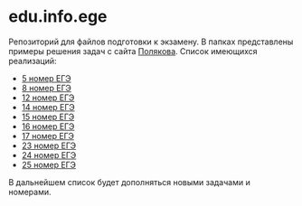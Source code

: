 # edu.info.ege
Репозиторий для файлов подготовки к экзамену.
В папках представлены примеры решения задач с сайта [Полякова](https://kpolyakov.spb.ru/school/ege.htm).
Список имеющихся реализаций:
- [5 номер ЕГЭ](https://github.com/Dark-Fallen/edu.info.ege/tree/main/Python%20EGE/5%20EGE)
- [8 номер ЕГЭ](https://github.com/Dark-Fallen/edu.info.ege/tree/main/Python%20EGE/8%20EGE)
- [12 номер ЕГЭ](https://github.com/Dark-Fallen/edu.info.ege/tree/main/Python%20EGE/12%20EGE)
- [14 номер ЕГЭ](https://github.com/Dark-Fallen/edu.info.ege/tree/main/Python%20EGE/14%20EGE)
- [15 номер ЕГЭ](https://github.com/Dark-Fallen/edu.info.ege/tree/main/Python%20EGE/15%20EGE)
- [16 номер ЕГЭ](https://github.com/Dark-Fallen/edu.info.ege/tree/main/Python%20EGE/16%20EGE)
- [17 номер ЕГЭ](https://github.com/Dark-Fallen/edu.info.ege/tree/main/Python%20EGE/17%20EGE)
- [23 номер ЕГЭ](https://github.com/Dark-Fallen/edu.info.ege/tree/main/Python%20EGE/23%20EGE)
- [24 номер ЕГЭ](https://github.com/Dark-Fallen/edu.info.ege/tree/main/Python%20EGE/24%20EGE)
- [25 номер ЕГЭ](https://github.com/Dark-Fallen/edu.info.ege/tree/main/Python%20EGE/25%20EGE)

В дальнейшем список будет дополняться новыми задачами и номерами.
